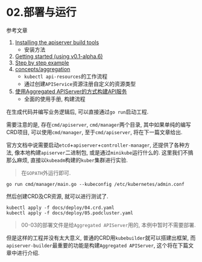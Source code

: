 # 02.部署与运行

参考文章

1. [Installing the apiserver build tools](https://github.com/kubernetes-sigs/apiserver-builder-alpha/blob/master/docs/installing.md)
    - 安装方法
2. [Getting started (using v0.1-alpha.6)](https://github.com/kubernetes-sigs/apiserver-builder-alpha/blob/master/docs/tools_user_guide.md)
3. [Step by step example](https://github.com/kubernetes-sigs/apiserver-builder-alpha/commits/example-simple)
4. [concepts/aggregation](https://github.com/kubernetes-sigs/apiserver-builder-alpha/blob/master/docs/concepts/aggregation.md)
    - `kubectl api-resources`的工作流程
    - 通过创建`APIService`资源注册自定义的资源类型
5. [使用Aggregated APIServer的方式构建API服务](https://jeremyxu2010.github.io/2019/07/%E4%BD%BF%E7%94%A8aggregated-apiserver%E7%9A%84%E6%96%B9%E5%BC%8F%E6%9E%84%E5%BB%BAapi%E6%9C%8D%E5%8A%A1/)
    - 全面的使用手册, 构建流程

在生成代码并编写业务逻辑后, 可以直接通过`go run`启动工程.

需要注意的是, 存在`cmd/apiserver`, `cmd/manager`两个目录, 其中如果单纯的编写CRD项目, 可以使用`cmd/manager`, 至于`cmd/apiserver`, 将在下一篇文章给出.

官方文档中说需要启动`etcd`+`apiserver`+`controller-manager`, 还提供了各种方法, 像本地构建`apiserver`二进制包, 或是通过`minikube`运行什么的. 这里我们不搞那么麻烦, 直接以`kubeadm`构建的`kuber`集群进行实验.

> 在`GOPATH`外运行即可.

```
go run cmd/manager/main.go --kubeconfig /etc/kubernetes/admin.conf 
```

然后创建CRD及CR资源, 就可以进行测试了.

```
kubectl apply -f docs/deploy/04.crd.yaml
kubectl apply -f docs/deploy/05.podcluster.yaml
```

> 00-03的部署文件是给`Aggregated APIServer`用的, 本例中暂时不需要部署.

但是这样的工程并没有太大意义, 普通的CRD用`kubebuilder`就可以搭建出框架, 而`apiserver-builder`最重要的功能是构建`Aggregated APIServer`, 这个将在下篇文章中进行介绍.
